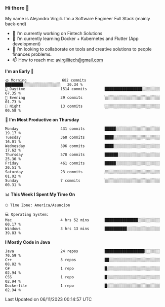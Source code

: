 ### Hi there 👋

My name is Alejandro Virgili. I'm a Software Engineer Full Stack (mainly back-end)


- 🔭 I’m currently working on Fintech Solutions
- 🌱 I’m currently learning Docker + Kubernetes and Flutter (App development)
- 👯 I’m looking to collaborate on tools and creative solutions to people finances problems.
- 📫 How to reach me: avirgilitech@gmail.com
  
<!--START_SECTION:waka-->
**I'm an Early 🐤** 

```text
🌞 Morning                682 commits         ████████░░░░░░░░░░░░░░░░░   30.34 % 
🌆 Daytime                1514 commits        █████████████████░░░░░░░░   67.35 % 
🌃 Evening                39 commits          ░░░░░░░░░░░░░░░░░░░░░░░░░   01.73 % 
🌙 Night                  13 commits          ░░░░░░░░░░░░░░░░░░░░░░░░░   00.58 % 
```
📅 **I'm Most Productive on Thursday** 

```text
Monday                   431 commits         █████░░░░░░░░░░░░░░░░░░░░   19.17 % 
Tuesday                  360 commits         ████░░░░░░░░░░░░░░░░░░░░░   16.01 % 
Wednesday                396 commits         ████░░░░░░░░░░░░░░░░░░░░░   17.62 % 
Thursday                 570 commits         ██████░░░░░░░░░░░░░░░░░░░   25.36 % 
Friday                   461 commits         █████░░░░░░░░░░░░░░░░░░░░   20.51 % 
Saturday                 23 commits          ░░░░░░░░░░░░░░░░░░░░░░░░░   01.02 % 
Sunday                   7 commits           ░░░░░░░░░░░░░░░░░░░░░░░░░   00.31 % 
```


📊 **This Week I Spent My Time On** 

```text
🕑︎ Time Zone: America/Asuncion

💻 Operating System: 
Mac                      4 hrs 52 mins       ███████████████░░░░░░░░░░   60.17 % 
Windows                  3 hrs 13 mins       ██████████░░░░░░░░░░░░░░░   39.83 % 
```

**I Mostly Code in Java** 

```text
Java                     24 repos            ██████████████████░░░░░░░   70.59 % 
C++                      3 repos             ██░░░░░░░░░░░░░░░░░░░░░░░   08.82 % 
C#                       1 repo              █░░░░░░░░░░░░░░░░░░░░░░░░   02.94 % 
CSS                      1 repo              █░░░░░░░░░░░░░░░░░░░░░░░░   02.94 % 
Dockerfile               1 repo              █░░░░░░░░░░░░░░░░░░░░░░░░   02.94 % 
```




 Last Updated on 06/11/2023 00:14:57 UTC
<!--END_SECTION:waka-->
